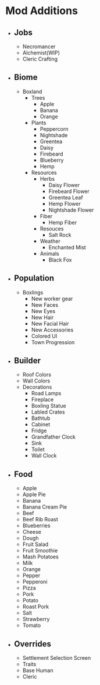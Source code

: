 # Mod Additions

- ## Jobs

  - Necromancer
  - Alchemist(WIP)
  - Cleric Crafting

- ## Biome

  - Boxland
    - Trees
      - Apple
      - Banana
      - Orange
    - Plants
      - Peppercorn
      - Nightshade
      - Greentea
      - Daisy
      - Firebeard
      - Blueberry
      - Hemp
    - Resources
      - Herbs
        - Daisy Flower
        - Firebeard Flower
        - Greentea Leaf
        - Hemp Flower
        - Nightshade Flower
      - Fiber
        - Hemp Fiber
      - Resouces
        - Salt Rock
      - Weather
        - Enchanted Mist
      - Animals
        - Black Fox

- ## Population

  - Boxlings
    - New worker gear
    - New Faces
    - New Eyes
    - New Hair
    - New Facial Hair
    - New Accessories
    - Colored UI
    - Town Progression

- ## Builder

  - Roof Colors
  - Wall Colors
  - Decorations
    - Road Lamps
    - Fireplace
    - Boxling Statue
    - Labled Crates
    - Bathtub
    - Cabinet
    - Fridge
    - Grandfather Clock
    - Sink
    - Toilet
    - Wall Clock

- ## Food

  - Apple
  - Apple Pie
  - Banana
  - Banana Cream Pie
  - Beef
  - Beef Rib Roast
  - Blueberries
  - Cheese
  - Dough
  - Fruit Salad
  - Fruit Smoothie
  - Mash Potatoes
  - Milk
  - Orange
  - Pepper
  - Pepperoni
  - Pizza
  - Pork
  - Potato
  - Roast Pork
  - Salt
  - Strawberry
  - Tomato

- ## Overrides

  - Settlement Selection Screen
  - Traits
  - Base Human
  - Cleric